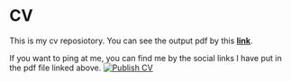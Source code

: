 # CV

This is my cv reposiotory. You can see the output pdf by this [**link**](https://feryet.github.io/cv).

If you want to ping at me, you can find me by the social links I have put in the pdf file linked above.
[![Publish CV](https://github.com/FeryET/cv/actions/workflows/publish.yml/badge.svg)](https://github.com/FeryET/cv/actions/workflows/publish.yml)
